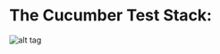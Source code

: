 # The Cucumber Test Stack:

![alt tag](https://github.com/loliiiiipop/setUpForAutomationTest/blob/master/autoTestProcess.png)
